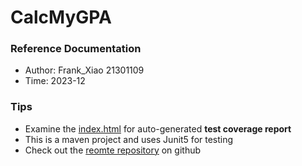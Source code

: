 # CalcMyGPA

### Reference Documentation

* Author: Frank_Xiao 21301109
* Time: 2023-12

### Tips

* Examine the [index.html](./htmlReport/index.html) for auto-generated **test coverage report**
* This is a maven project and uses Junit5 for testing
* Check out the [reomte repository](https://github.com/Frank-Xiao2002/CalcMyGPA) on github